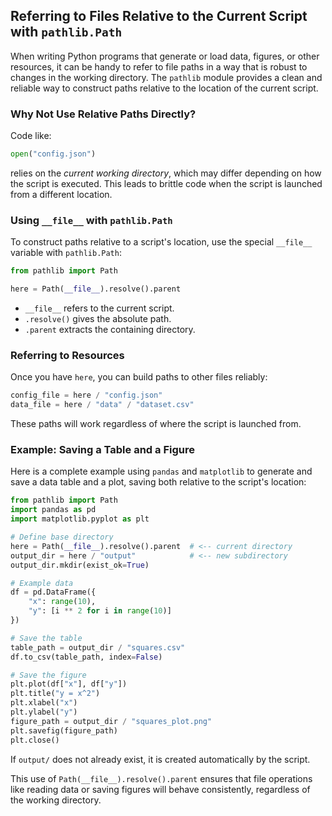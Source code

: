 ## Referring to Files Relative to the Current Script with `pathlib.Path`

When writing Python programs that generate or load data, figures, or other resources, it can be handy to refer to file paths in a way that is robust to changes in the working directory. The `pathlib` module provides a clean and reliable way to construct paths relative to the location of the current script.

### Why Not Use Relative Paths Directly?

Code like:

```python
open("config.json")
```

relies on the *current working directory*, which may differ depending on how the script is executed. This leads to brittle code when the script is launched from a different location.

### Using `__file__` with `pathlib.Path`

To construct paths relative to a script's location, use the special `__file__` variable with `pathlib.Path`:

```python
from pathlib import Path

here = Path(__file__).resolve().parent
```

* `__file__` refers to the current script.
* `.resolve()` gives the absolute path.
* `.parent` extracts the containing directory.

### Referring to Resources

Once you have `here`, you can build paths to other files reliably:

```python
config_file = here / "config.json"
data_file = here / "data" / "dataset.csv"
```

These paths will work regardless of where the script is launched from.

### Example: Saving a Table and a Figure

Here is a complete example using `pandas` and `matplotlib` to generate and save a data table and a plot, saving both relative to the script's location:

```python
from pathlib import Path
import pandas as pd
import matplotlib.pyplot as plt

# Define base directory
here = Path(__file__).resolve().parent  # <-- current directory
output_dir = here / "output"            # <-- new subdirectory
output_dir.mkdir(exist_ok=True)

# Example data
df = pd.DataFrame({
    "x": range(10),
    "y": [i ** 2 for i in range(10)]
})

# Save the table
table_path = output_dir / "squares.csv"
df.to_csv(table_path, index=False)

# Save the figure
plt.plot(df["x"], df["y"])
plt.title("y = x^2")
plt.xlabel("x")
plt.ylabel("y")
figure_path = output_dir / "squares_plot.png"
plt.savefig(figure_path)
plt.close()
```

If `output/` does not already exist, it is created automatically by the script.

This use of `Path(__file__).resolve().parent` ensures that file operations like reading data or saving figures will behave consistently, regardless of the working directory.
